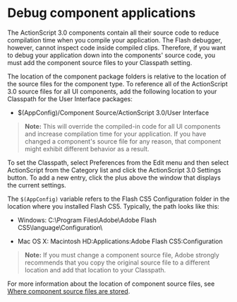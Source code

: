 # Debug component applications

The ActionScript 3.0 components contain all their source code to reduce
compilation time when you compile your application. The Flash debugger, however,
cannot inspect code inside compiled clips. Therefore, if you want to debug your
application down into the components' source code, you must add the component
source files to your Classpath setting.

The location of the component package folders is relative to the location of the
source files for the component type. To reference all of the ActionScript 3.0
source files for all UI components, add the following location to your Classpath
for the User Interface packages:

- \$(AppConfig)/Component Source/ActionScript 3.0/User Interface

> **Note:** This will override the compiled-in code for all UI components and
> increase compilation time for your application. If you have changed a
> component's source file for any reason, that component might exhibit different
> behavior as a result.

To set the Classpath, select Preferences from the Edit menu and then select
ActionScript from the Category list and click the ActionScript 3.0 Settings
button. To add a new entry, click the plus above the window that displays the
current settings.

The `$(AppConfig)` variable refers to the Flash CS5 Configuration folder in the
location where you installed Flash CS5. Typically, the path looks like this:

- Windows: C:\Program Files\Adobe\Adobe Flash CS5\language\Configuration\\

- Mac OS X: Macintosh HD:Applications:Adobe Flash CS5:Configuration

> **Note:** If you must change a component source file, Adobe strongly
> recommends that you copy the original source file to a different location and
> add that location to your Classpath.

For more information about the location of component source files, see
[Where component source files are stored](./working-with-component-files.md#where-component-source-files-are-stored).
